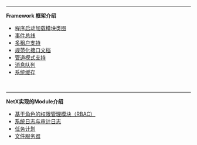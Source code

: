 <!-- _sidebar.md -->

<br/>

***
<b> Framework 框架介绍</b>
<br/>

* [程序启动加载模块类图](./netxdoc/startup.md)
* [事件总线](/netxdoc/eventbus.md)
* [多租户支持](/netxdoc/tenands.md)
* [规范化接口文档](/netxdoc/apidoc.md)
* [管道模式支持](/netxdoc/pipeline.md)
* [消息队列](/netxdoc/messagequeue.md)
* [系统缓存](/netxdoc/cache.md)

<br/>

***
<b> NetX实现的Module介绍 </b>
<br/>

* [基于角色的权限管理模块（RBAC）](/netxdoc/modules/rbac/rbac.md)
* [系统日志与审计日志](/netxdoc/logging.md)
* [任务计划](/netxdoc/modules/schedule/schedule.md)
* [文件服务器](/netxdoc/modules/fileserver/fileserver.md)
